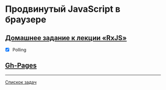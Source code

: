 # Продвинутый JavaScript в браузере

## [Домашнее задание к лекции «RxJS»](https://github.com/netology-code/ahj-homeworks/tree/simplification/rxjs)

- [x] Polling


## [Gh-Pages](https://tomsg03.github.io/ahj-rxjs-polling/)

---
[Спискок задач](https://github.com/TomSG03/ahs-homeworks-list)
